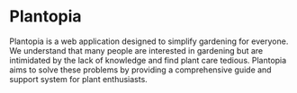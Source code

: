# Plantopia
Plantopia is a web application designed to simplify gardening for everyone. We understand that many people are interested in gardening but are intimidated by the lack of knowledge and find plant care tedious. Plantopia aims to solve these problems by providing a comprehensive guide and support system for plant enthusiasts.
